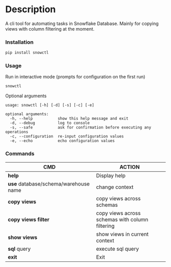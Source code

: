 # Description
A cli tool for automating tasks in Snowflake Database. Mainly for copying views with column filtering at the moment.

### Installation
```sh
pip install snowctl
```

### Usage
Run in interactive mode (prompts for configuration on the first run)
```sh
snowctl
```

Optional arguments
```
usage: snowctl [-h] [-d] [-s] [-c] [-e]

optional arguments:
  -h, --help           show this help message and exit
  -d, --debug          log to console
  -s, --safe           ask for confirmation before executing any operations
  -c, --configuration  re-input configuration values
  -e, --echo           echo configuration values
```

### Commands
| CMD | ACTION |
|---------|---------|
| **help** | Display help |
| **use** database/schema/warehouse name | change context |
| **copy views** | copy views across schemas |
| **copy views filter** | copy views across schemas with column filtering |
| **show views** | show views in current context |
| **sql** query | execute sql query |
| **exit** | Exit |